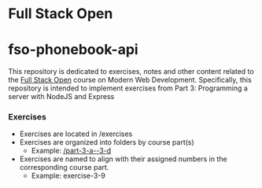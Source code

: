 # Full Stack Open

# fso-phonebook-api

This repository is dedicated to exercises, notes and other content related to the [Full Stack Open](https://fullstackopen.com/) course on Modern Web Development.
Specifically, this repository is intended to implement exercises from Part 3: Programming a server with NodeJS and Express

### Exercises
- Exercises are located in /exercises
- Exercises are organized into folders by course part(s)
    - Example: [/part-3-a--3-d](exercises/part-0-b)
- Exercises are named to align with their assigned numbers in the corresponding course part.
    - Example: exercise-3-9
